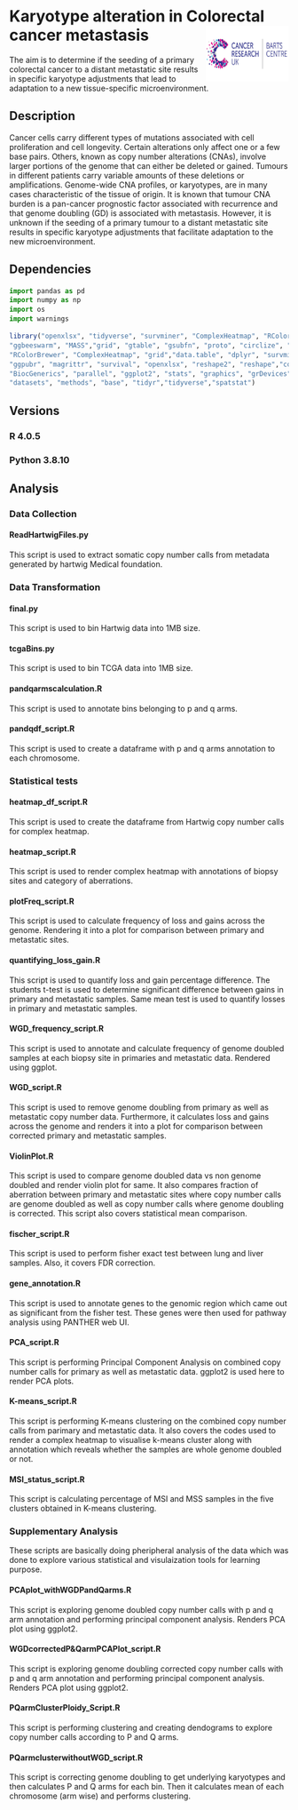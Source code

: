 # Karyotype alteration in Colorectal cancer metastasis <img align="right" width="150" height="100" src=/images/Barts.jpg>

The aim is to determine if the seeding of a primary colorectal cancer to a distant metastatic site results in specific karyotype adjustments that lead to adaptation to a new tissue-specific microenvironment.

## Description
Cancer cells carry different types of mutations associated with cell proliferation and cell longevity. 
Certain alterations only affect one or a few base pairs. Others, known as copy number alterations (CNAs), involve larger portions of the genome that can either be deleted or gained. 
Tumours in different patients carry variable amounts of these deletions or amplifications. Genome-wide CNA profiles, or karyotypes, are in many cases characteristic of the tissue of origin. 
It is known that tumour CNA burden is a pan-cancer prognostic factor associated with recurrence and that genome doubling (GD) is associated with metastasis. 
However, it is unknown if the seeding of a primary tumour to a distant metastatic site results in specific karyotype adjustments that facilitate adaptation to the new microenvironment.

## Dependencies
```python
import pandas as pd
import numpy as np
import os
import warnings
```
```R
library("openxlsx", "tidyverse", "survminer", "ComplexHeatmap", "RColorBrewer",
"ggbeeswarm", "MASS","grid", "gtable", "gsubfn", "proto", "circlize", "xlsx", 
"RColorBrewer", "ComplexHeatmap", "grid","data.table", "dplyr", "survminer", 
"ggpubr", "magrittr", "survival", "openxlsx", "reshape2", "reshape","copynumber",
"BiocGenerics", "parallel", "ggplot2", "stats", "graphics", "grDevices", "utils", 
"datasets", "methods", "base", "tidyr","tidyverse","spatstat")
```
## Versions
### R 4.0.5
### Python 3.8.10

## Analysis
### Data Collection
#### ReadHartwigFiles.py
This script is used to extract somatic copy number calls from metadata
generated by hartwig Medical foundation.

### Data Transformation
#### final.py
This script is used to bin Hartwig data into 1MB size.


#### tcgaBins.py
This script is used to bin TCGA data into 1MB size.


#### pandqarmscalculation.R
This script is used to annotate bins belonging to p and q arms.


#### pandqdf_script.R
This script is used to create a dataframe with p and q arms
annotation to each chromosome.

### Statistical tests

#### heatmap_df_script.R
This script is used to create the dataframe from Hartwig copy number calls
for complex heatmap.


#### heatmap_script.R
This script is used to render complex heatmap with annotations of biopsy
sites and category of aberrations.


#### plotFreq_script.R
This script is used to calculate frequency of loss and gains across the
genome. Rendering it into a plot for comparison between primary and 
metastatic sites.


#### quantifying_loss_gain.R
This script is used to quantify loss and gain percentage difference.
The students t-test is used to determine significant difference between
gains in primary and metastatic samples. Same mean test is used to 
quantify losses in primary and metastatic samples.


#### WGD_frequency_script.R
This script is used to annotate and calculate frequency of genome doubled
samples at each biopsy site in primaries and metastatic data. Rendered
using ggplot.


#### WGD_script.R
This script is used to remove genome doubling from primary as well as 
metastatic copy number data. Furthermore, it calculates loss and gains
across the genome and renders it into a plot for comparison between 
corrected primary and metastatic samples.


#### ViolinPlot.R
This script is used to compare genome doubled data vs non genome doubled
and render violin plot for same. It also compares fraction of aberration
between primary and metastatic sites where copy number calls are genome
doubled as well as copy number calls where genome doubling is corrected.
This script also covers statistical mean comparison.


#### fischer_script.R
This script is used to perform fisher exact test between lung and liver 
samples. Also, it covers FDR correction.


#### gene_annotation.R
This script is used to annotate genes to the genomic region which came
out as significant from the fisher test. These genes were then used for
pathway analysis using PANTHER web UI.


#### PCA_script.R
This script is performing Principal Component Analysis on combined copy
number calls for primary as well as metastatic data. ggplot2 is used here
to render PCA plots.


#### K-means_script.R
This script is performing K-means clustering on the combined copy number
calls from parimary and metastatic data. It also covers the codes used to
render a complex heatmap to visualise k-means cluster along with annotation
which reveals whether the samples are whole genome doubled or not.


#### MSI_status_script.R
This script is calculating percentage of MSI and MSS samples in the five 
clusters obtained in K-means clustering.

### Supplementary Analysis
These scripts are basically doing pheripheral analysis of the data which 
was done to explore various statistical and visulaization tools for
learning purpose.

#### PCAplot_withWGDPandQarms.R
This script is exploring genome doubled copy number calls with p and q arm
annotation and performing principal component analysis. Renders PCA plot 
using ggplot2.

#### WGDcorrectedP&QarmPCAPlot_script.R
This script is exploring genome doubling corrected copy number calls with
p and q arm annotation and performing principal component analysis. Renders
PCA plot using ggplot2.

#### PQarmClusterPloidy_Script.R
This script is performing clustering and creating dendograms to explore
copy number calls according to P and Q arms.

#### PQarmclusterwithoutWGD_script.R
This script is correcting genome doubling to get underlying karyotypes and
then calculates P and Q arms for each bin. Then it calculates mean of each 
chromosome (arm wise) and performs clustering.






